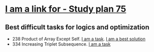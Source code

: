 # [I am a link for - Study plan 75](https://leetcode.com/studyplan/leetcode-75/)

## Best difficult tasks for logics and optimization
- 238 Product of Array Except Self. [I am a task](https://leetcode.com/problems/product-of-array-except-self/description/). [I am a best solution](https://leetcode.com/problems/product-of-array-except-self/solutions/1342916/3-minute-read-mimicking-an-interview/?envType=study-plan-v2&envId=leetcode-75)
- 334 Increasing Triplet Subsequence. [I am a task](https://leetcode.com/problems/increasing-triplet-subsequence/description)
